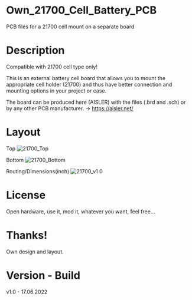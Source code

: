 # Own_21700_Cell_Battery_PCB

PCB files for a 21700 cell mount on a separate board

# Description

Compatible with 21700 cell type only!

This is an external battery cell board that allows you to mount the appropriate cell holder (21700) and thus have better connection and mounting options in your project or case.

The board can be produced here (AISLER) with the files (.brd and .sch) or by any other PCB manufacturer. -> https://aisler.net/

# Layout

Top
![21700_Top](https://user-images.githubusercontent.com/88975406/174458659-b62e4d29-a7ea-4cb3-86aa-29b6f843ddf4.png)

Bottom
![21700_Bottom](https://user-images.githubusercontent.com/88975406/174458655-1b9ffaba-9769-4d8b-b6aa-d5f9988b26d8.png)

Routing/Dimensions(inch)
![21700_v1 0](https://user-images.githubusercontent.com/88975406/174458646-9c6ea5a0-21b1-4aea-84f6-6e50ebf541dd.png)

# License

Open hardware, use it, mod it, whatever you want, feel free...

# Thanks!

Own design and layout.

# Version - Build

v1.0 - 17.06.2022
